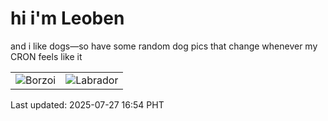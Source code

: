 # hi i'm Leoben

and i like dogs—so have some random dog pics that change whenever my CRON feels like it

|  |  |
|--------|----------|
| ![Borzoi](https://random-dog-vercel.vercel.app/api/random-borzoi?v=1753606455) | ![Labrador](https://random-dog-vercel.vercel.app/api/random-labrador?v=1753606455) |

Last updated: 2025-07-27 16:54 PHT
